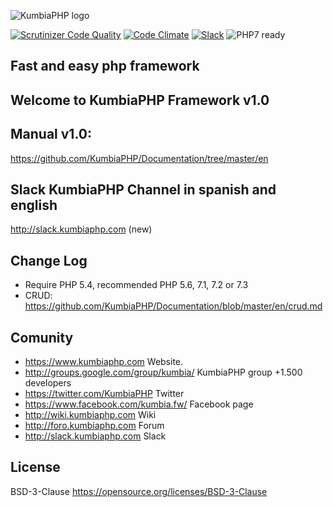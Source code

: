![KumbiaPHP logo](https://rawgit.com/kumbiaphp/kumbiaphp/master/default/public/img/kumbiaphp.svg)

[![Scrutinizer Code Quality](https://scrutinizer-ci.com/g/KumbiaPHP/KumbiaPHP/badges/quality-score.png)](https://scrutinizer-ci.com/g/KumbiaPHP/KumbiaPHP)
[![Code Climate](https://codeclimate.com/github/KumbiaPHP/KumbiaPHP/badges/gpa.svg)](https://codeclimate.com/github/KumbiaPHP/KumbiaPHP)
[![Slack](http://slack.kumbiaphp.com/badge.svg)](http://slack.kumbiaphp.com)
![PHP7 ready](https://rawgit.com/kumbiaphp/kumbiaphp/master/default/public/img/php7.svg)

Fast and easy php framework
---
## Welcome to KumbiaPHP Framework v1.0

## Manual v1.0:

https://github.com/KumbiaPHP/Documentation/tree/master/en

## Slack KumbiaPHP Channel in spanish and english
http://slack.kumbiaphp.com (new)

## Change Log
* Require PHP 5.4, recommended PHP 5.6, 7.1, 7.2 or 7.3
* CRUD: https://github.com/KumbiaPHP/Documentation/blob/master/en/crud.md

## Comunity
* https://www.kumbiaphp.com Website.
* http://groups.google.com/group/kumbia/ KumbiaPHP group +1.500 developers
* https://twitter.com/KumbiaPHP Twitter
* https://www.facebook.com/kumbia.fw/ Facebook page
* http://wiki.kumbiaphp.com Wiki
* http://foro.kumbiaphp.com Forum
* http://slack.kumbiaphp.com  Slack


## License
BSD-3-Clause https://opensource.org/licenses/BSD-3-Clause